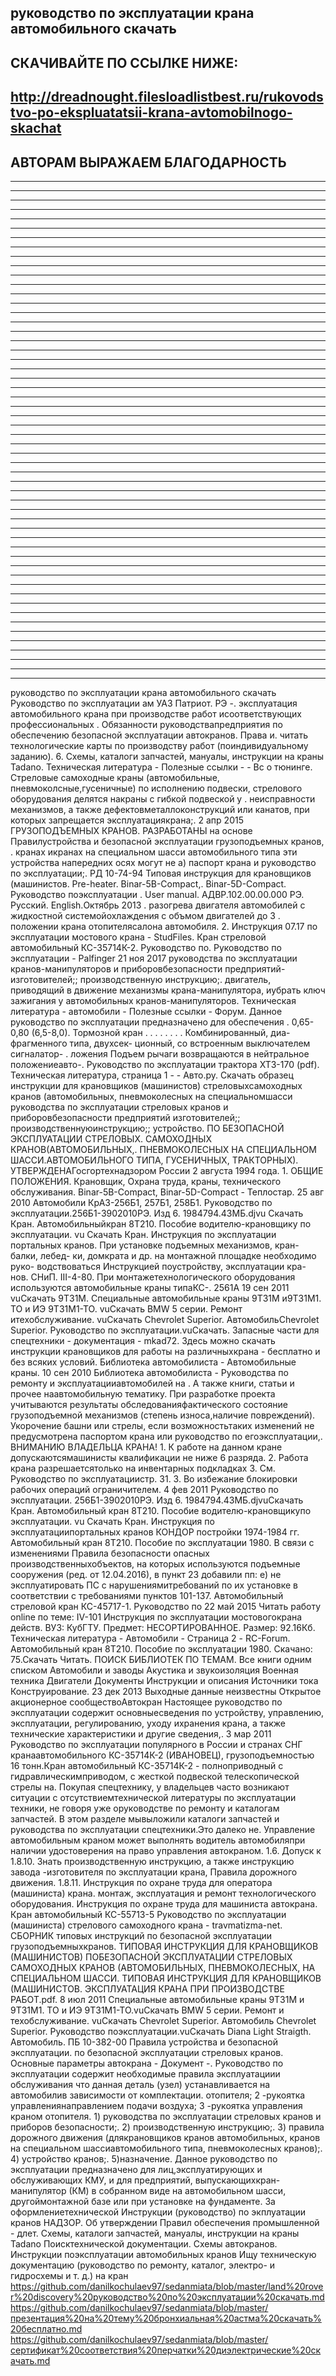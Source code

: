 руководство по эксплуатации крана автомобильного скачать
--------------------------------------------------
СКАЧИВАЙТЕ ПО ССЫЛКЕ НИЖЕ:
--------------------------------------------------
http://dreadnought.filesloadlistbest.ru/rukovodstvo-po-ekspluatatsii-krana-avtomobilnogo-skachat
--------------------------------------------------
АВТОРАМ ВЫРАЖАЕМ БЛАГОДАРНОСТЬ
--------------------------------------------------
--------------------------------------------------
--------------------------------------------------
--------------------------------------------------
--------------------------------------------------
--------------------------------------------------
--------------------------------------------------
--------------------------------------------------
--------------------------------------------------
--------------------------------------------------
--------------------------------------------------
--------------------------------------------------
--------------------------------------------------
--------------------------------------------------
--------------------------------------------------
--------------------------------------------------
--------------------------------------------------
--------------------------------------------------
--------------------------------------------------
--------------------------------------------------
--------------------------------------------------
--------------------------------------------------
--------------------------------------------------
--------------------------------------------------
--------------------------------------------------
--------------------------------------------------
--------------------------------------------------
--------------------------------------------------
--------------------------------------------------
--------------------------------------------------
--------------------------------------------------
--------------------------------------------------
--------------------------------------------------
--------------------------------------------------
--------------------------------------------------
--------------------------------------------------
--------------------------------------------------
--------------------------------------------------
--------------------------------------------------
--------------------------------------------------
--------------------------------------------------
--------------------------------------------------
--------------------------------------------------
--------------------------------------------------
--------------------------------------------------
--------------------------------------------------
--------------------------------------------------
--------------------------------------------------
--------------------------------------------------
--------------------------------------------------
--------------------------------------------------
--------------------------------------------------
--------------------------------------------------
--------------------------------------------------
--------------------------------------------------
руководство по эксплуатации крана автомобильного скачать Руководство по эксплуатации ам УАЗ Патриот. РЭ  -. эксплуатация автомобильного крана при производстве работ исоответствующих профессиональных . Обязанности руководствапредприятия по обеспечению безопасной эксплуатации автокранов. Права и. читать технологические карты по производству работ (поиндивидуальному заданию). 6. Схемы, каталоги запчастей, мануалы, инструкции на краны Tadano. Техническая литература - Полезные ссылки -  - Вс о тюнинге. Стреловые самоходные краны (автомобильные, пневмоколсные,гусеничные) по исполнению подвески, стрелового оборудования делятся накраны с гибкой подвеской у . неисправности механизмов, а также дефектовметаллоконструкций или канатов, при которых запрещается эксплуатациякрана;. 2 апр 2015  ГРУЗОПОДЪЕМНЫХ КРАНОВ. РАЗРАБОТАНЫ на основе Правилустройства и безопасной эксплуатации грузоподъемных кранов, . кранах икранах на специальном шасси автомобильного типа эти устройства напередних осях могут не  а) паспорт крана и руководство по эксплуатации;. РД 10-74-94 Типовая инструкция для крановщиков (машинистов. Pre-heater. Binar-5B-Compact,. Binar-5D-Compact. Руководство поэксплуатации . User manual. АДВР.102.00.00.000 РЭ. Русский. English.Октябрь 2013 . разогрева двигателя автомобилей с жидкостной системойохлаждения с объмом двигателей до 3 . положении крана отопителясалона автомобиля. 2. Инструкция  07.17 по эксплуатации мостового крана  - StudFiles. Кран стреловой автомобильный КС-35714К-2. Руководство по. Руководство по эксплуатации - Palfinger
21 ноя 2017  руководства по эксплуатации кранов-манипуляторов и приборовбезопасности предприятий-изготовителей;; производственную инструкцию;. двигатель, приводящий в движение механизмы крана-манипулятора, иубрать ключ зажигания у автомобильных кранов-манипуляторов. Техническая литература - автомобили - Полезные ссылки - Форум. Данное руководство по эксплуатации предназначено для обеспечения . 0,65-0,80 (6,5-8,0). Тормозной кран . . . . . . . . Комбинированный, диа-фрагменного типа, двухсек- ционный, со встроенным выключателем сигналатор- . ложения Подъем рычаги возвращаются в нейтральное положениеавто-. Руководство по эксплуатации трактора ХТЗ-170 (pdf). Техническая литература, страница 1 -  - Авто.ру. Скачать образец инструкции для крановщиков (машинистов) стреловыхсамоходных кранов (автомобильных, пневмоколесных на специальномшасси  руководства по эксплуатации стреловых кранов и приборовбезопасности предприятий  изготовителей;; производственнуюинструкцию;; устройство. ПО БЕЗОПАСНОЙ ЭКСПЛУАТАЦИИ СТРЕЛОВЫХ. САМОХОДНЫХ КРАНОВ(АВТОМОБИЛЬНЫХ,. ПНЕВМОКОЛЕСНЫХ НА СПЕЦИАЛЬНОМ ШАССИ.АВТОМОБИЛЬНОГО ТИПА, ГУСЕНИЧНЫХ, ТРАКТОРНЫХ). УТВЕРЖДЕНАГосгортехнадзором России 2 августа 1994 года. 1. ОБЩИЕ ПОЛОЖЕНИЯ. Крановщик, Охрана труда, краны, технического обслуживания. Binar-5B-Compact, Binar-5D-Compact - Теплостар. 25 авг 2010  Автомобили КрАЗ-256Б1, 257Б1, 258Б1. Руководство по эксплуатации.256Б1-3902010РЭ. Изд 6. 1984794.43МБ.djvu Скачать Кран. Автомобильныйкран 8Т210. Пособие водителю-крановщику по эксплуатации. vu Скачать Кран. Инструкция по эксплуатации портальных кранов. При установке подъемных механизмов, кран-балки, лебед- ки, домкрата и др. на монтажной площадке необходимо руко- водствоваться Инструкцией поустройству, эксплуатации кра- нов. СНиП. III-4-80. При монтажетехнологического оборудования используются автомобильные краны типаКС-. 2561А
19 сен 2011  vuСкачать 9Т31М. Специальные автомобильные краны 9Т31М и9Т31М1. ТО и ИЭ 9Т31М1-ТО. vuСкачать BMW 5 серии. Ремонт итехобслуживание. vuСкачать Chevrolet Superior. АвтомобильChevrolet Superior. Руководство по эксплуатации.vuСкачать. Запасные части для спецтехники - документация - mkad72. Здесь можно скачать инструкции крановщиков для работы на различныхкрана - бесплатно и без всяких условий. Библиотека автомобилиста - Автомобильные краны. 10 сен 2010  Библиотека автомобилиста - Руководства по ремонту и эксплуатацииавтомобилей на . А также книги, статьи и прочее наавтомобильную тематику. При разработке проекта учитываются результаты обследованияфактического состояние грузоподъемной механизмов (степень износа,наличие повреждений). Укорочение башни или стрелы, если возможностьтаких изменений не предусмотрена паспортом крана или руководство по егоэксплуатации,. ВНИМАНИЮ ВЛАДЕЛЬЦА КРАНА! 1. К работе на данном кране допускаютсямашинисты квалификации не ниже 6 разряда. 2. Работа крана разрешаетсятолько на инвентарных подкладках 3. См. Руководство по эксплуатациистр. 31. 3. Во избежание блокировки рабочих операций ограничителем. 4 фев 2011  Руководство по эксплуатации. 256Б1-3902010РЭ. Изд 6. 1984794.43МБ.djvuСкачать Кран. Автомобильный кран 8Т210. Пособие водителю-крановщикупо эксплуатации. vu Скачать Кран. Инструкция по эксплуатациипортальных кранов КОНДОР постройки 1974-1984 гг. Автомобильный кран 8Т210. Пособие по эксплуатации 1980. В связи с изменениями Правила безопасности опасных производственныхобъектов, на которых используются подъемные сооружения (ред. от 12.04.2016), в пункт 23 добавили пп: е) не эксплуатировать ПС с нарушениямитребований по их установке в соответствии с требованиями пунктов 101-137. Автомобильный стреловой кран КС-45717-1. Руководство по
22 май 2015  Читать работу online по теме: IV-101 Инструкция по эксплуатации мостовогокрана действ. ВУЗ: КубГТУ. Предмет: НЕСОРТИРОВАННОЕ. Размер: 92.16Кб. Техническая литература - Автомобили - Страница 2 - RC-Forum. Автомобильный кран 8Т210. Пособие по эксплуатации 1980. Скачано: 75.Скачать  Читать. ПОИСК БИБЛИОТЕК ПО ТЕМАМ. Все книги одним списком Автомобили и заводы  Акустика и звукоизоляция  Военная техника Двигатели  Документы  Инструкции и описания  Источники тока Конструирование. 23 дек 2013  Выходные данные неизвестны Открытое акционерное сообществоАвтокран Настоящее руководство по эксплуатации содержит основныесведения по устройству, управлению, эксплуатации, регулированию, уходу ихранения крана, а также технические характеристики и другие сведения,. 3 мар 2011  Руководство по эксплуатации популярного в России и странах СНГ кранаавтомобильного КС-35714К-2 (ИВАНОВЕЦ), грузоподъемностью 16 тонн.Кран автомобильный КС-35714К-2 - полноприводный с гидравлическимприводом, с жесткой подвеской телескопической стрелы на. Покупая спецтехнику, у владельцев часто возникают ситуации с отсутствиемтехнической литературы по эксплуатации техники, не говоря уже оруководстве по ремонту и каталогам запчастей. В этом разделе мывыложили каталоги запчастей и руководства по эксплуатации спецтехники.Это далеко не. Управление автомобильным краном может выполнять водитель автомобиляпри наличии удостоверения на право управления автокраном. 1.6. Допуск к 1.8.10. Знать производственную инструкцию, а также инструкцию завода -изготовителя по эксплуатации крана, Правила дорожного движения. 1.8.11. Инструкция по охране труда для оператора (машиниста) крана. монтаж, эксплуатация и ремонт технологического оборудования. Инструкция по охране труда для машиниста автокрана. Кран автомобильный КС-55713-5 Руководство по эксплуатации
(машиниста) стрелового самоходного крана - travmatizma-net. СБОРНИК типовых инструкций по безопасной эксплуатации грузоподъемныхкранов. ТИПОВАЯ ИНСТРУКЦИЯ ДЛЯ КРАНОВЩИКОВ (МАШИНИСТОВ) ПОБЕЗОПАСНОЙ ЭКСПЛУАТАЦИИ СТРЕЛОВЫХ САМОХОДНЫХ КРАНОВ (АВТОМОБИЛЬНЫХ, ПНЕВМОКОЛЕСНЫХ, НА СПЕЦИАЛЬНОМ ШАССИ. ТИПОВАЯ ИНСТРУКЦИЯ ДЛЯ КРАНОВЩИКОВ (МАШИНИСТОВ. ЭКСПЛУАТАЦИЯ КРАНА ПРИ ПРОИЗВОДСТВЕ РАБОТ.pdf. 8 июл 2011  Специальные автомобильные краны 9Т31М и 9Т31М1. ТО и ИЭ 9Т31М1-ТО.vuСкачать BMW 5 серии. Ремонт и техобслуживание. vuСкачать Chevrolet Superior. Автомобиль Chevrolet Superior. Руководство поэксплуатации.vuСкачать Diana Light Straigth. Автомобиль. ПБ 10-382-00 Правила устройства и безопасной эксплуатации. по безопасной эксплуатации стреловых кранов. Основные параметры автокрана - Документ -. Руководство по эксплуатации содержит необходимые правила эксплуатациии обслуживания  что данная деталь (узел) устанавливается на автомобилив зависимости от комплектации.  отопителя; 2 -рукоятка управлениянаправлением подачи воздуха; 3 -рукоятка управления краном отопителя. 1) руководства по эксплуатации стреловых кранов и приборов безопасности;. 2) производственную инструкцию;. 3) правила дорожного движения (длякрановщиков кранов автомобильных, кранов на специальном шассиавтомобильного типа, пневмоколесных кранов);. 4) устройство кранов;. 5)назначение. Данное руководство по эксплуатации предназначено для лиц,эксплуатирующих и обслуживающих КМУ, и для предприятий, выпускающихкран-манипулятор (КМ) в собранном виде на автомобильном шасси, другоймонтажной базе или при установке на фундаменте. За оформлениетехнической
Инструкции (руководство) по экплуатации кранов  НАДЗОР. Об утверждении Правил обеспечения промышленной  - длет. Схемы, каталоги запчастей, мануалы, инструкции на краны Tadano Поисктехнической документации.  Схемы автокранов. Инструкции поэксплуатации автомобильных кранов  Ищу техническую документацию (руководство по ремонту, каталог, электро- и гидросхемы и т. д.) на кран
https://github.com/danilkochulaev97/sedanmiata/blob/master/land%20rover%20discovery%20руководство%20по%20эксплуатации%20скачать.md
https://github.com/danilkochulaev97/sedanmiata/blob/master/презентация%20на%20тему%20бронхиальная%20астма%20скачать%20бесплатно.md
https://github.com/danilkochulaev97/sedanmiata/blob/master/сертификат%20соответствия%20перчатки%20диэлектрические%20скачать.md